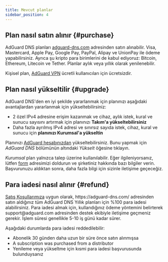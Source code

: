 ```yaml
---
title: Mevcut planlar
sidebar_position: 4
---
```


## Plan nasıl satın alınır {#purchase}

AdGuard DNS planları [adguard-dns.com](https://adguard-dns.com/license.html) adresinden satın alınabilir. Visa, Mastercard, Apple Pay, Google Pay, PayPal, Alipay ve UnionPay ile ödeme yapabilirsiniz. Ayrıca şu kripto para birimlerini de kabul ediyoruz: Bitcoin, Ethereum, Litecoin ve Tether. Planlar aylık veya yıllık olarak yenilenebilir.

Kişisel plan, [AdGuard VPN](https://adguard-vpn.com/welcome.html) ücretli kullanıcıları için ücretsizdir.

## Plan nasıl yükseltilir {#upgrade}

AdGuard DNS'den en iyi şekilde yararlanmak için planınızı aşağıdaki avantajlardan yararlanmak için yükseltebilirsiniz:

- 2 özel IPv4 adresine erişim kazanmak ve cihaz, aylık istek, kural ve sunucu sayısını artırmak için planınızı **Takım'a yükseltebilirsiniz**
- Daha fazla ayrılmış IPv4 adresi ve sınırsız sayıda istek, cihaz, kural ve sunucu için **planınızı Kurumsal'a yükseltin**

Planınızı [AdGuard hesabınızdan](https://my.adguard.com/account/licenses) yükseltebilirsiniz. Bunu yapmak için _AdGuard DNS_ bölümünün altındaki _Yükselt_ öğesine tıklayın.

_Kurumsal_ plan yalnızca talep üzerine kullanılabilir. Eğer ilgileniyorsanız, lütfen [form](https://surveys.adguard.com/dns_enterprise/form.html) adresimizi doldurun ve şirketiniz hakkında bazı bilgiler verin. Başvurunuzu aldıktan sonra, daha fazla bilgi için sizinle iletişime geçeceğiz.

## Para iadesi nasıl alınır {#refund}

[Satış Koşullarımıza](https://adguard-dns.io/eula.html) uygun olarak, https\://adguard-dns.com/ adresinden satın aldığınız tüm AdGuard DNS Yıllık planları için %100 para iadesi alabilirsiniz. Para iadesi almak için, kullandığınız ödeme yöntemini belirterek support\@adguard.com adresinden destek ekibiyle iletişime geçmeniz gerekir. İşlem süresi genellikle 5-10 iş günü kadar sürer.

Aşağıdaki durumlarda para iadesi reddedilebilir:

- Abonelik 30 günden daha uzun bir süre önce satın alınmışsa
- A subscription was purchased from a distributor
- Yenileme veya yükseltme için kısmi para iadesi başvurusunda bulunduysanız
